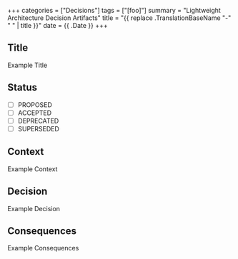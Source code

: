 +++
categories = ["Decisions"]
tags = ["[foo]"]
summary = "Lightweight Architecture Decision Artifacts"
title = "{{ replace .TranslationBaseName "-" " " | title }}"
date = {{ .Date }}
+++

## Title
Example Title

## Status
- [ ] PROPOSED
- [ ] ACCEPTED
- [ ] DEPRECATED
- [ ] SUPERSEDED

## Context

Example Context

## Decision

Example Decision

## Consequences

Example Consequences